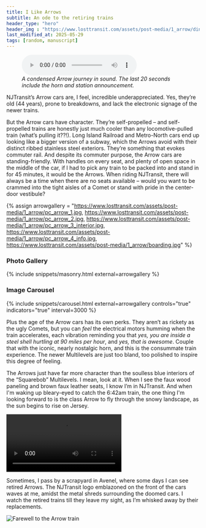 ```yaml
---
title: I Like Arrows
subtitle: An ode to the retiring trains
header_type: "hero"
header_img : "https://www.losttransit.com/assets/post-media/1_arrow/dinky_boarding.jpg"
last_modified_at: 2025-05-29
tags: [random, manuscript]
---
```


<figure class="mt-4">
  <audio controls class="w-100">
    <source src="/assets/post-media/1_arrow/condensed_arrow_journey.mp3" type="audio/mpeg">
    Your browser does not support the audio element.
  </audio>
  <figcaption class="mt-2 text-muted" style="font-style: italic;">
    A condensed Arrow journey in sound. The last 20 seconds include the horn and station announcement.
  </figcaption>
</figure>


NJTransit’s Arrow cars are, I feel, incredible underappreciated. Yes, they’re old (44 years), prone to breakdowns, and lack the electronic signage of the newer trains.

But the Arrow cars have character. They’re self-propelled – and self-propelled trains are honestly just much cooler than any locomotive-pulled train (what’s pulling it??!). Long Island Railroad and Metro-North cars end up looking like a bigger version of a subway, which the Arrows avoid with their distinct ribbed stainless steel exteriors. They’re something that evokes commuter rail. And despite its commuter purpose, the Arrow cars are standing-friendly. With handles on every seat, and plenty of open space in the middle of the car, if I had to pick any train to be packed into and stand in for 45 minutes, it would be the Arrows. When riding NJTransit, there will always be a time when there are no seats available – would you want to be crammed into the tight aisles of a Comet or stand with pride in the center-door vestibule?

{% assign arrowgallery = "https://www.losttransit.com/assets/post-media/1_arrow/pc_arrow_1.jpg,
https://www.losttransit.com/assets/post-media/1_arrow/pc_arrow_2.jpg,
https://www.losttransit.com/assets/post-media/1_arrow/pc_arrow_3_interior.jpg,
https://www.losttransit.com/assets/post-media/1_arrow/pc_arrow_4_info.jpg,
https://www.losttransit.com/assets/post-media/1_arrow/boarding.jpg" %}

<!-- Masonry Gallery -->
<h3 class="mt-5">Photo Gallery</h3>
{% include snippets/masonry.html external=arrowgallery %}

<!-- Carousel -->
<h3 class="mt-5">Image Carousel</h3>
{% include snippets/carousel.html external=arrowgallery controls="true" indicators="true" interval=3000 %}

Plus the age of the Arrow cars has its own perks. They aren’t as rickety as the ugly Comets, but you can *feel* the electrical motors humming when the train accelerates, each vibration reminding you that *yes, you are inside a steel shell hurtling at 90 miles per hour*, and *yes, that is awesome*. Couple that with the iconic, nearly nostalgic horn, and this is the consummate train experience. The newer Multilevels are just too bland, too polished to inspire this degree of feeling.

The Arrows just have far more character than the soulless blue interiors of the “Squarebob” Multilevels. I mean, look at it. When I see the faux wood paneling and brown faux leather seats, I know I’m in NJTransit. And when I'm waking up bleary-eyed to catch the 6:42am train, the one thing I'm looking forward to is the class Arrow to fly through the snowy landscape, as the sun begins to rise on Jersey.

<div class="text-center">
  <video controls class="img-fluid mt-4" style="max-width: 80%; display: inline-block;">
    <source src="/assets/post-media/1_arrow/scrapped.mp4" type="video/mp4">
    Your browser does not support the video tag.
  </video>
</div>

Sometimes, I pass by a scrapyard in Avenel, where some days I can see retired Arrows. The NJTransit logo emblazoned on the front of the cars waves at me, amidst the metal shreds surrounding the doomed cars. I watch the retired trains till they leave my sight, as I’m whisked away by their replacements.

![Farewell to the Arrow train](https://www.losttransit.com/assets/post-media/1_arrow/farewell_landscape.jpg)